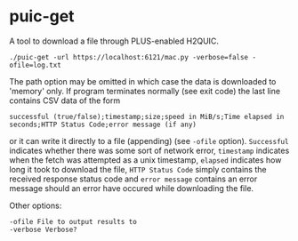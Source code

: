 # puic-get

A tool to download a file through PLUS-enabled H2QUIC. 

```
./puic-get -url https://localhost:6121/mac.py -verbose=false -ofile=log.txt
```

The path option may be omitted in which case the data is downloaded to 'memory' only. 
If program terminates normally (see exit code) the last line contains CSV data of the form

```
successful (true/false);timestamp;size;speed in MiB/s;Time elapsed in seconds;HTTP Status Code;error message (if any)
```

or it can write it directly to a file (appending) (see `-ofile` option). `Successful` indicates whether there was some sort
of network error, `timestamp` indicates when the fetch was attempted as a unix timestamp, `elapsed` indicates how long it
took to download the file, `HTTP Status Code` simply contains the received response status code and `error message` contains
an error message should an error have occured while downloading the file. 

Other options:

```
-ofile File to output results to
-verbose Verbose?
```
